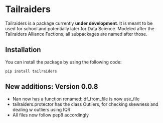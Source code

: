 # Tailraiders
Tailraiders is a package currently **under development**. It is meant to be used for school and potentially later for Data Science. Modeled after the Tailraiders Alliance Factions, all subpackages are named after those.

## Installation
You can install the package by using the following code:
```
pip install tailraiders
```

## New additions: Version 0.0.8
- Nan now has a function renamed: df_from_file is now use_file
- tailraiders.protector has the class Outliers, for checking skewness and dealing w outliers using IQR
- All files now follow pep8 accordingly
